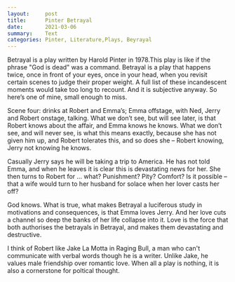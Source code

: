 ```yaml
---
layout:     post
title:      Pinter Betrayal
date:       2021-03-06
summary:    Text
categories: Pinter, Literature,Plays, Beyrayal
---
```

Betrayal is a play written by Harold Pinter in 1978.This play is like if the phrase "God is dead" was a command. 
Betrayal is a play that happens twice, once in front of your eyes, once in your head, when you revisit certain scenes to judge their proper weight. A full list of these incandescent moments would take too long to recount. And it is subjective anyway. So here’s one of mine, small enough to miss.

Scene four: drinks at Robert and Emma’s; Emma offstage, with Ned, Jerry and Robert onstage, talking. What we don’t see, but will see later, is that Robert knows about the affair, and Emma knows he knows. What we don’t see, and will never see, is what this means exactly, because she has not given him up, and Robert tolerates this, and so does she – Robert knowing, Jerry not knowing he knows.

Casually Jerry says he will be taking a trip to America. He has not told Emma, and when he leaves it is clear this is devastating news for her. She then turns to Robert for … what? Punishment? Pity? Comfort? Is it possible – that a wife would turn to her husband for solace when her lover casts her off?

God knows. What is true, what makes Betrayal a luciferous study in motivations and consequences, is that Emma loves Jerry. And her love cuts a channel so deep the banks of her life collapse into it. Love is the force that both authorises the betrayals in Betrayal, and makes them devastating and destructive.

I think of Robert like Jake La Motta in Raging Bull, a man who can't communicate with verbal words though he is a writer. Unlike Jake, he  values male friendship over romantic love.
When all a  play is nothing, it is also a cornerstone for poltical thought.
